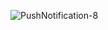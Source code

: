 ![PushNotification-8](https://github.com/user-attachments/assets/6c873eea-ed79-425c-bf28-f96e4945085d)
